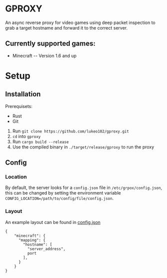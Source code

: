 # GPROXY
An async reverse proxy for video games using deep packet inspection to grab a target hostname and forward it to the correct server.

## Currently supported games:
 - Minecraft -- Version 1.6 and up

# Setup 
## Installation
Prerequisets:
- Rust
- Git

1. Run `git clone https://github.com/lukeo102/gproxy.git`
2. `cd` into `gproxy`
3. Run `cargo build --release`
4. Use the compiled binary in `./target/release/gproxy` to run the proxy

## Config
### Location
By default, the server looks for a `config.json` file in `/etc/grpox/config.json`, this can be changed by setting the environment variable `CONFIG_LOCATION=/path/to/config/file/config.json`.

### Layout
An example layout can be found in [config.json](./config.json)
```
{
    "minecraft": {
      "mapping": {
        "hostname": [
          "server_address",
          port
        ],
      }
    }
}
```
